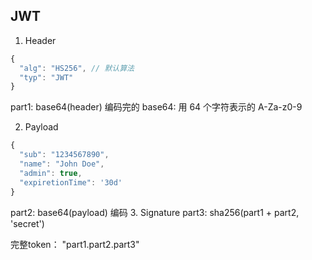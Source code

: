 ## JWT
1. Header
  ```js
  {
    "alg": "HS256", // 默认算法
    "typ": "JWT"
  }
  ```
  part1: base64(header) 编码完的
  base64: 用 64 个字符表示的 A-Za-z0-9

2. Payload
  ```js
  {
    "sub": "1234567890",
    "name": "John Doe",
    "admin": true,
    "expiretionTime": '30d'
  }
  ```
  part2: base64(payload) 编码
3. Signature
  part3: sha256(part1 + part2, 'secret')

完整token： "part1.part2.part3"